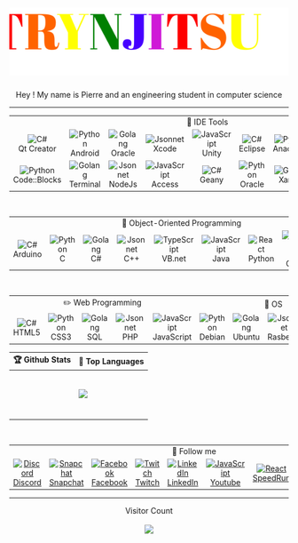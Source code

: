 <h1 align="center">
  <img src="https://github.com/Pierre-Portfolio/Pierre-Portfolio/blob/main/picture/name2.svg" alt="Marton Lederer" />
</h1>
<p align="center">Hey ! My name is Pierre and an engineering student in computer science</p>

---

<table>
   <tr>
   <td colspan="9" align="center">
        💼 IDE Tools
    </td>
  </tr>
  <tr>
    <td align="center" width="96">
        <img src="http://pierre-petillion.fr/photos/competence/Qt_Creator.png" width="48" height="48" alt="C#" />
      <br>Qt Creator
    </td>
    <td align="center" width="96">
        <img src="http://pierre-petillion.fr/photos/competence/android_studio.png" width="48" height="48" alt="Python" />
      <br>Android
    </td>
    <td align="center" width="96">
        <img src="http://pierre-petillion.fr/photos/competence/Oracle.png" width="48" height="48" alt="Golang" /> 
      <br>Oracle
    </td>
    <td align="center" width="96">   
        <img src="http://pierre-petillion.fr/photos/competence/Xcode.png" width="48" height="48" alt="Jsonnet" />    
      <br>Xcode
    </td> 
    <td align="center" width="96">     
        <img src="http://pierre-petillion.fr/photos/competence/Unity.png" width="48" height="48" alt="JavaScript" />     
      <br>Unity
    </td>
    <td align="center" width="96">    
        <img src="http://pierre-petillion.fr/photos/competence/Eclipse.png" width="48" height="48" alt="C#" />     
      <br>Eclipse
    </td>
    <td align="center" width="96">    
        <img src="http://pierre-petillion.fr/photos/competence/anaconda.png" width="48" height="48" alt="Python" />      
      <br>Anaconda
    </td>
    <td align="center" width="96">     
        <img src="http://pierre-petillion.fr/photos/competence/Visual_Studio.png" width="48" height="48" alt="Golang" />    
      <br>Visual
    </td>
    <td align="center" width="96">    
        <img src="http://pierre-petillion.fr/photos/competence/R_Studio.png" width="48" height="48" alt="JavaScript" />   
      <br>R Studio
    </td>
  </tr>
  <tr>
    <td align="center" width="96">     
        <img src="http://pierre-petillion.fr/photos/competence/CodeBlock.png" width="48" height="48" alt="Python" />   
      <br>Code::Blocks
    </td>
    <td align="center" width="96">    
        <img src="http://pierre-petillion.fr/photos/competence/Terminale.png" width="48" height="48" alt="Golang" />    
      <br>Terminal
    </td>
    <td align="center" width="96">  
        <img src="http://pierre-petillion.fr/photos/competence/NodeJs.png" width="48" height="48" alt="Jsonnet" />  
      <br>NodeJs
    </td> 
    <td align="center" width="96">    
        <img src="http://pierre-petillion.fr/photos/competence/Access.png" width="48" height="48" alt="JavaScript" />     
      <br>Access
    </td>
    <td align="center" width="96">   
        <img src="http://pierre-petillion.fr/photos/competence/Geany.png" width="48" height="48" alt="C#" />    
      <br>Geany
    </td>
    <td align="center" width="96">    
        <img src="http://pierre-petillion.fr/photos/competence/VirtualBox.png" width="48" height="48" alt="Python" />   
      <br>Oracle
    </td>
    <td align="center" width="96">
        <img src="http://pierre-petillion.fr/photos/competence/Xampp.png" width="48" height="48" alt="Golang" />  
      <br>Xampp
    </td>
    <td align="center" width="96">   
        <img src="http://pierre-petillion.fr/photos/competence/Marionnet.png" width="48" height="48" alt="Jsonnet" />   
      <br>Marionnet
    </td> 
    <td align="center" width="96"> 
        <img src="http://pierre-petillion.fr/photos/competence/mysql.png" width="48" height="48" alt="JavaScript" /> 
      <br>MySql
    </td>
  </tr>
</table>
<br>
<table>
  <tr>
   <td colspan="9" align="center"> 
        🔨 Object-Oriented Programming   
    </td>
  </tr>
  <tr>
    <td align="center" width="96"> 
        <img src="http://pierre-petillion.fr/photos/competence/arduino.png" width="48" height="48" alt="C#" />
      <br>Arduino
    </td>
    <td align="center" width="96">  
        <img src="http://pierre-petillion.fr/photos/competence/c.png" width="48" height="48" alt="Python" />
      <br>C
    </td>
    <td align="center" width="96"> 
        <img src="http://pierre-petillion.fr/photos/competence/csharps.png" width="48" height="48" alt="Golang" />
      <br>C#
    </td>
    <td align="center" width="96">
        <img src="http://pierre-petillion.fr/photos/competence/c++.png" width="48" height="48" alt="Jsonnet" />
      <br>C++
    </td>
    <td align="center" width="96">
        <img src="https://icon-library.com/images/visual-basic-net-icon/visual-basic-net-icon-8.jpg" width="48" height="48" alt="TypeScript" />
      <br>VB.net
    </td>
    <td align="center" width="96">
        <img src="http://pierre-petillion.fr/photos/competence/Java.png" width="48" height="48" alt="JavaScript" />
      <br>Java
    </td>
    <td align="center" width="96">
        <img src="http://pierre-petillion.fr/photos/competence/python.png" width="48" height="48" alt="React" />
      <br>Python
    </td>
    <td align="center" width="96">
        <img src="http://pierre-petillion.fr/photos/competence/qt.png" width="48" height="48" alt="Bootstrap" />
      <br>Qt Creator
    </td>
    <td align="center" width="96">
        <img src="http://pierre-petillion.fr/photos/competence/Switch.png" width="48" height="48" alt="Sass" />
      <br>Switch
    </td>
  </tr>
</table>
<br>
<table>
   <tr>
   <td colspan="5" align="center">
        ✏️ Web Programming
    </td>
    <td colspan="4" align="center">
       🌱 OS
    </td>
  </tr>
  <tr>
    <td align="center" width="96">
        <img src="http://pierre-petillion.fr/photos/competence/web.png" width="48" height="48" alt="C#" />
      <br>HTML5
    </td>
    <td align="center" width="96">
        <img src="http://pierre-petillion.fr/photos/competence/css.png" width="48" height="48" alt="Python" />
      <br>CSS3
    </td>
    <td align="center" width="96">
        <img src="http://pierre-petillion.fr/photos/competence/sql.png" width="48" height="48" alt="Golang" />
      <br>SQL
    </td>
    <td align="center" width="96">
        <img src="http://pierre-petillion.fr/photos/competence/PHP.jpg" width="48" height="48" alt="Jsonnet" />
      <br>PHP
    </td> 
    <td align="center" width="96"> 
        <img src="http://pierre-petillion.fr/photos/competence/js.png" width="48" height="48" alt="JavaScript" />
      <br>JavaScript
    </td>
    <td align="center" width="96">
        <img src="http://pierre-petillion.fr/photos/competence/debian.png" width="48" height="48" alt="Python" />
      <br>Debian
    </td>
    <td align="center" width="96">
        <img src="http://pierre-petillion.fr/photos/competence/Ubuntu.png" width="48" height="48" alt="Golang" />
      <br>Ubuntu
    </td>
    <td align="center" width="96">
        <img src="http://pierre-petillion.fr/photos/competence/Rasberry.png" width="48" height="48" alt="Jsonnet" />
      <br>Rasberry
    </td> 
    <td align="center" width="96">
        <img src="http://pierre-petillion.fr/photos/competence/android.png" width="48" height="48" alt="JavaScript" />
      <br>Android
    </td>
  </tr>
</table>



| 🏆 Github Stats | 🏅 Top Languages |
| --- | --- |
| <img height="80px" wisrc="https://github-readme-stats.vercel.app/api?username=Pierre-Portfolio&hide_title=true&hide_border=true&show_icons=true&include_all_commits=true&count_private=true&line_height=21&text_color=000&icon_color=000&bg_color=0,ea6161,ffc64d,fffc4d,52fa5a&theme=graywhite" />| <img height="137.3px" src="https://github-readme-stats.vercel.app/api/top-langs/?username=Pierre-Portfolio&hide=html&hide_title=true&hide_border=true&layout=compact&langs_count=7&exclude_repo=comp426&text_color=000&icon_color=fff&bg_color=0,52fa5a,4dfcff,c64dff&theme=graywhite" /> |

<!--
![trophy](https://github-profile-trophy.vercel.app/?username=Pierre-Portfolio&row=1&margin-w=40&theme=onedark)
-->

<br>
<table>
  <tr>
   <td colspan="9" align="center"> 
        📃 Follow me
    </td>
  </tr>
  <tr>
    <td align="center" width="96"> 
        <a href="https://discord.gg/v98A3GENaU"><img src="http://pierre-petillion.fr/photos/competence/Discord.png" width="48" height="48" alt="Discord" />
      <br>Discord</a>
    </td>
    <td align="center" width="96">  
        <a href="https://www.snapchat.com/add/trynjitsu"><img src="http://pierre-petillion.fr/photos/competence/snapcode.png" width="48" height="48" alt="Snapchat" />
      <br>Snapchat</a>
    </td>
    <td align="center" width="96"> 
        <a href="https://www.facebook.com/profile.php?id=100011270256643"><img src="http://pierre-petillion.fr/photos/competence/Facebook.png" width="48" height="48" alt="Facebook" />
      <br>Facebook</a>
    </td>
    <td align="center" width="96">
        <a href="https://www.twitch.tv/trynjutsu"><img src="http://pierre-petillion.fr/photos/competence/Twitch.png" width="48" height="48" alt="Twitch" />
      <br>Twitch</a>
    </td>
    <td align="center" width="96">
        <a href="https://www.linkedin.com/in/pierre-p-91447a1a1/"><img src="http://pierre-petillion.fr/photos/competence/LinkedIn.png" width="48" height="48" alt="LinkedIn" />
      <br>LinkedIn</a>
    </td>
    <td align="center" width="96">
        <a href="https://www.youtube.com/channel/UCrxPFOySNprkwMxjyG8IQXA/about"><img src="http://pierre-petillion.fr/photos/competence/Youtube.png" width="48" height="48" alt="JavaScript" />
      <br>Youtube</a>
    </td>
    <td align="center" width="96">
      <a href=https://www.speedrun.com/user/Trynjitsu" ><img src="https://avatars.githubusercontent.com/u/11006616?s=200&v=4" width="48" height="48" alt="React" />
      <br>SpeedRun</a>
    </td>
    <td align="center" width="96">
        <a href="https://www.chess.com/member/trynjitsu"><img src="http://pierre-petillion.fr/photos/competence/Chess.png" width="48" height="48" alt="Bootstrap" />
      <br>Chess.com</a>
    </td>
    <td align="center" width="96">
        <a href="https://www.root-me.org/Elipse?lang=fr#7cd12695e77951472fca7d325b70e505"><img src="http://pierre-petillion.fr/photos/competence/rootme.png" width="48" height="48" alt="Sass" />
      <br>Rootme</a>
    </td>
  </tr>
</table>

---

<p align="center"> 
  Visitor Count
  <br>
  <br>
  <img src="https://profile-counter.glitch.me/Pierre-Portfolio/count.svg" />
</p>